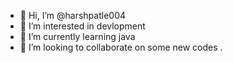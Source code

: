 - 👋 Hi, I’m @harshpatle004
- 👀 I’m interested in devlopment 
- 🌱 I’m currently learning java 
- 💞️ I’m looking to collaborate on some new codes
.

<!---
harshpatle004/harshpatle004 is a ✨ special ✨ repository because its `README.md` (this file) appears on your GitHub profile.
You can click the Preview link to take a look at your changes.
--->
